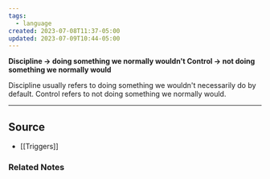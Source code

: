 ```yaml
---
tags:
  - language
created: 2023-07-08T11:37-05:00
updated: 2023-07-09T10:44-05:00
---
```

**Discipline → doing something we normally wouldn't
Control → not doing something we normally would**

Discipline usually refers to doing something we wouldn't necessarily do by default. Control refers to not doing something we normally would.

---

## Source
- [[Triggers]]

### Related Notes